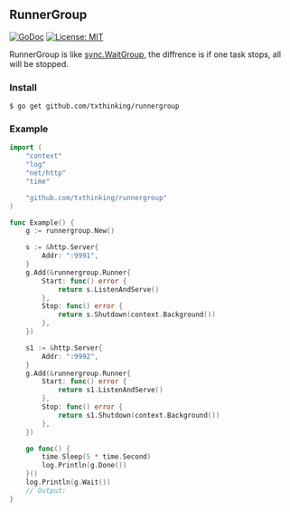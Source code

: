 ## RunnerGroup

[![GoDoc](https://img.shields.io/badge/Go-Doc-blue.svg)](https://godoc.org/github.com/txthinking/runnergroup)
[![License: MIT](https://img.shields.io/badge/License-MIT-yellow.svg)](https://github.com/txthinking/runnergroup/blob/master/LICENSE)

RunnerGroup is like [sync.WaitGroup](https://pkg.go.dev/sync?tab=doc#WaitGroup), the diffrence is if one task stops, all will be stopped.

### Install

    $ go get github.com/txthinking/runnergroup

### Example

```go
import (
	"context"
	"log"
	"net/http"
	"time"

	"github.com/txthinking/runnergroup"
)

func Example() {
	g := runnergroup.New()

	s := &http.Server{
		Addr: ":9991",
	}
	g.Add(&runnergroup.Runner{
		Start: func() error {
			return s.ListenAndServe()
		},
		Stop: func() error {
			return s.Shutdown(context.Background())
		},
	})

	s1 := &http.Server{
		Addr: ":9992",
	}
	g.Add(&runnergroup.Runner{
		Start: func() error {
			return s1.ListenAndServe()
		},
		Stop: func() error {
			return s1.Shutdown(context.Background())
		},
	})

	go func() {
		time.Sleep(5 * time.Second)
		log.Println(g.Done())
	}()
	log.Println(g.Wait())
	// Output:
}

```
